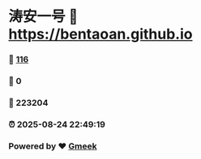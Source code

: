 # 涛安一号 :link: https://bentaoan.github.io 
### :page_facing_up: [116](https://bentaoan.github.io/tag.html) 
### :speech_balloon: 0 
### :hibiscus: 223204 
### :alarm_clock: 2025-08-24 22:49:19 
### Powered by :heart: [Gmeek](https://github.com/Meekdai/Gmeek)
